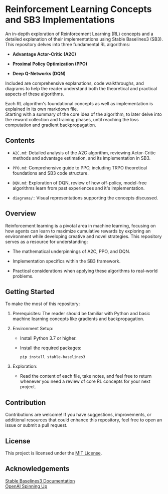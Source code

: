 # Reinforcement Learning Concepts and SB3 Implementations

An in-depth exploration of Reinforcement Learning (RL) concepts and a detailed explanation of their implementations using Stable Baselines3 (SB3). This repository delves into three fundamental RL algorithms:

* __Advantage Actor-Critic (A2C)__

* __Proximal Policy Optimization (PPO)__

* __Deep Q-Networks (DQN)__



Included are comprehensive explanations, code walkthroughs, and diagrams to help the reader understand both the theoretical and practical aspects of these algorithms.

Each RL algorithm's foundational concepts as well as implementation is explained in its own markdown file.   
Starting with a summary of the core idea of the algorithm, to later delve into the reward collection and training phases, until reaching the loss computation and gradient backpropagation.

## Contents
* `A2C.md`: Detailed analysis of the A2C algorithm, reviewing Actor-Critic methods and advantage estimation, and its implementation in SB3.   

* `PPO.md`: Comprehensive guide to PPO, including TRPO theoretical foundations and SB3 code structure.    

* `DQN.md`: Exploration of DQN, review of how off-policy, model-free algorithms learn from past experiences and it's implementation.  

* `diagrams/:` Visual representations supporting the concepts discussed.  

## Overview

Reinforcement learning is a pivotal area in machine learning, focusing on how agents can learn to maximize cumulative rewards by exploring an environment while developing creative and novel strategies. This repository serves as a resource for understanding:

* The mathematical underpinnings of A2C, PPO, and DQN.  

* Implementation specifics within the SB3 framework.  

* Practical considerations when applying these algorithms to real-world problems.  

## Getting Started

To make the most of this repository:

1. Prerequisites: The reader should be familiar with Python and basic machine learning concepts like gradients and backpropagation.
2. Environment Setup:
    * Install Python 3.7 or higher.
    * Install the required packages:

        `pip install stable-baselines3`

3. Exploration:
    * Read the content of each file, take notes, and feel free to return whenever you need a review of core RL concepts for your next project.

## Contribution
Contributions are welcome! If you have suggestions, improvements, or additional resources that could enhance this repository, feel free to open an issue or submit a pull request.


## License
This project is licensed under the [MIT License](https://opensource.org/licenses/MIT).

## Acknowledgements
[Stable Baselines3 Documentation](https://stable-baselines3.readthedocs.io/en/master/)  
[OpenAI Spinning Up](https://spinningup.openai.com/en/latest/)

